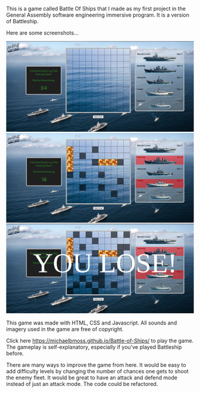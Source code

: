 This is a game called Battle Of Ships that I made as my first project in the General Assembly software engineering immersive program. It is a version of Battleship.

Here are some screenshots...

![screenshot 1](assets/battle-of-ships-01.png)
![screenshot 2](assets/battle-of-ships-02.png)
![screenshot 3](assets/battle-of-ships-03.png)

This game was made with HTML, CSS and Javascript. All sounds and imagery used in the game are free of copyright.

Click here https://michaelbmoss.github.io/Battle-of-Ships/ to play the game. The gameplay is self-explanatory, especially if you've played Battleship before.

There are many ways to improve the game from here. It would be easy to add difficulty levels by changing the number of chances one gets to shoot the enemy fleet. It would be great to have an attack and defend mode instead of just an attack mode. The code could be refactored.
